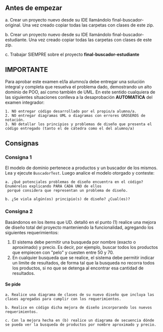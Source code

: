 ## Antes de empezar
 
a. Crear un proyecto nuevo desde su IDE llamándolo final-buscador-original. Una vez creado copiar todas las carpetas con
 clases de este zip.
 
b. Crear un proyecto nuevo desde su IDE llamándolo final-buscador-estudiante. Una vez creado copiar todas las carpetas con
 clases de este zip.
 
c. Trabajar SIEMPRE sobre el proyecto **final-buscador-estudiante**


## IMPORTANTE

Para aprobar este examen el/la alumno/a debe entregar una solución integral y completa que resuelva el problema dado, demostrando un alto dominio de POO, así como también de UML.
En este sentido cualquiera de las siguientes situaciones conlleva a la desaprobación **AUTOMATICA** del examen integrador:

	1. NO entregar código desarrollado por el propio/a alumno/a.
	2. NO entregar diagramas UML o diagramas con errores GROSEROS de notación.
	3. NO detallar los principios y problemas de diseño que presenta el código entregado (tanto el de cátedra como el del alumno/a)

## Consignas

### Consigna 1
El modelo de dominio pertenece a productos y un buscador de los mismos. Lea y ejecute `BuscadorTest`. Luego analice el modelo otorgado y conteste:

    a. ¿Qué potenciales problemas de diseño encuentra en el código? Enumérelos explicando PARA CADA UNO de ellos
	 porqué considera que representan un problema de diseño.
    
    b. ¿Se viola algún(os) principio(s) de diseño? ¿Cual(es)? 
 
### Consigna 2
Basándonos en los ítems que UD. detalló en el punto (1) realice una mejora de diseño total del proyecto manteniendo la funcionalidad, agregando los siguientes requerimientos:
 	
1. El sistema debe permitir una busqueda por nombre (exacto o aproximado) y precio. Es decir, por ejemplo, buscar todos los productos que empiecen con "pelo" y cuesten entre 50 y 70.
2. En cualquier busqueda que se realice, el sistema debe permitir indicar un limite de resultados, de forma tal que la busqueda no recorra todos los productos, si no que se detenga al encontrar esa cantidad de resultados.

#### Se pide

    a. Realice una diagrama de clases de su nuevo diseño que incluya las clases agregadas para cumplir con los requerimientos.
    
    b. Realice en código dicha mejora de diseño incorporando los nuevos requerimientos.

    c. Con la mejora hecha en (b) realice un diagrama de secuencia dónde se pueda ver la busqueda de productos por nombre aproximado y precio. 

